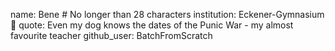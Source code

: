 name: Bene # No longer than 28 characters
institution: Eckener-Gymnasium 🚩
quote: Even my dog knows the dates of the Punic War - my almost favourite teacher
github_user: BatchFromScratch
